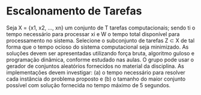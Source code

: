 # Escalonamento de Tarefas

Seja X = {x1, x2, ..., xn} um conjunto de T tarefas computacionais; sendo ti o tempo necessário para processar xi e W o tempo total disponível para processamento no sistema. Selecione o subconjunto de tarefas Z ⊂ X de tal forma que o tempo ocioso do sistema computacional seja minimizado. As soluções devem ser apresentadas utilizando força bruta, algoritmo guloso e programação dinâmica, conforme estudado nas aulas. O grupo pode usar o gerador de conjuntos aleatórios fornecidos no material da disciplina. As implementações devem investigar: (a) o tempo necessário para resolver cada instância do problema proposto e (b) o tamanho do maior conjunto possível com solução fornecida no tempo máximo de 5 segundos.
